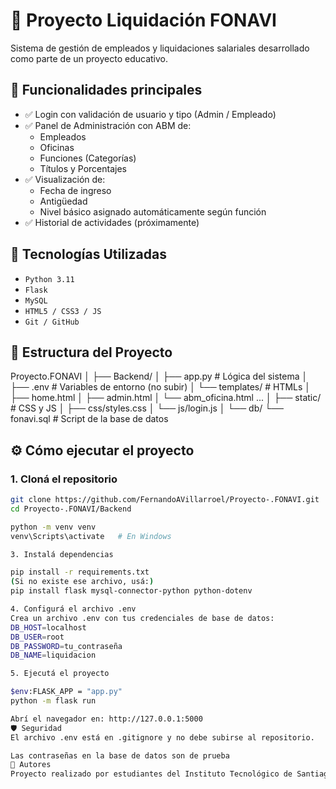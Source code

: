 # 💼 Proyecto Liquidación FONAVI

Sistema de gestión de empleados y liquidaciones salariales desarrollado como parte de un proyecto educativo.

## 🧾 Funcionalidades principales
- ✅ Login con validación de usuario y tipo (Admin / Empleado)
- ✅ Panel de Administración con ABM de:
  - Empleados
  - Oficinas
  - Funciones (Categorías)
  - Títulos y Porcentajes
- ✅ Visualización de:
  - Fecha de ingreso
  - Antigüedad
  - Nivel básico asignado automáticamente según función
- ✅ Historial de actividades (próximamente)


## 🧪 Tecnologías Utilizadas

- `Python 3.11`
- `Flask`
- `MySQL`
- `HTML5 / CSS3 / JS`
- `Git / GitHub`

## 📂 Estructura del Proyecto
Proyecto.FONAVI │ ├── Backend/ │ ├── app.py # Lógica del sistema │ ├── .env # Variables de entorno (no subir) │ └── templates/ # HTMLs │ ├── home.html │ ├── admin.html │ └── abm_oficina.html ... │ ├── static/ # CSS y JS │ ├── css/styles.css │ └── js/login.js │ └── db/ └── fonavi.sql # Script de la base de datos

## ⚙️ Cómo ejecutar el proyecto

### 1. Cloná el repositorio

```bash
git clone https://github.com/FernandoAVillarroel/Proyecto-.FONAVI.git
cd Proyecto-.FONAVI/Backend

python -m venv venv
venv\Scripts\activate   # En Windows

3. Instalá dependencias

pip install -r requirements.txt
(Si no existe ese archivo, usá:)
pip install flask mysql-connector-python python-dotenv

4. Configurá el archivo .env
Crea un archivo .env con tus credenciales de base de datos:
DB_HOST=localhost
DB_USER=root
DB_PASSWORD=tu_contraseña
DB_NAME=liquidacion

5. Ejecutá el proyecto

$env:FLASK_APP = "app.py"
python -m flask run

Abrí el navegador en: http://127.0.0.1:5000
🛡️ Seguridad
El archivo .env está en .gitignore y no debe subirse al repositorio.

Las contraseñas en la base de datos son de prueba
🤝 Autores
Proyecto realizado por estudiantes del Instituto Tecnológico de Santiago del Estero.
